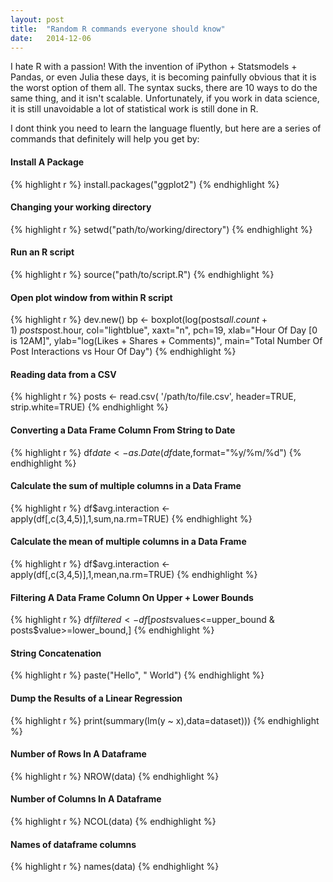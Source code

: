 ```yaml
---
layout: post
title:  "Random R commands everyone should know"
date:   2014-12-06
---
```


I hate R with a passion! With the invention of iPython + Statsmodels + Pandas, or even Julia these days, it is becoming painfully obvious that it is the worst option of them all. The syntax sucks, there are 10 ways to do the same thing, and it isn't scalable. Unfortunately, if you work in data science, it is still unavoidable a lot of statistical work is still done in R.

I dont think you need to learn the language fluently, but here are a series of commands that definitely will help you get by:

#### Install A Package
{% highlight r %}
install.packages("ggplot2")
{% endhighlight %}

#### Changing your working directory

{% highlight r %}
setwd("path/to/working/directory")
{% endhighlight %}

#### Run an R script

{% highlight r %}
source("path/to/script.R")
{% endhighlight %}

#### Open plot window from within R script

{% highlight r %}
dev.new()
bp <- boxplot(log(posts$all.count+1) ~ posts$post.hour,
col="lightblue",
xaxt="n",
pch=19,
xlab="Hour Of Day [0 is 12AM]",
ylab="log(Likes + Shares + Comments)",
main="Total Number Of Post Interactions vs Hour Of Day")
{% endhighlight %}

#### Reading data from a CSV

{% highlight r %}
posts <- read.csv( '/path/to/file.csv', header=TRUE, strip.white=TRUE)
{% endhighlight %}

#### Converting a Data Frame Column From String to Date

{% highlight r %}
df$date <- as.Date(df$date,format="%y/%m/%d")
{% endhighlight %}


#### Calculate the sum of multiple columns in a Data Frame

{% highlight r %}
df$avg.interaction <- apply(df[,c(3,4,5)],1,sum,na.rm=TRUE)
{% endhighlight %}

#### Calculate the mean of multiple columns in a Data Frame

{% highlight r %}
df$avg.interaction <- apply(df[,c(3,4,5)],1,mean,na.rm=TRUE)
{% endhighlight %}

#### Filtering A Data Frame Column On Upper + Lower Bounds

{% highlight r %}
df$filtered <- df[posts$values<=upper_bound & posts$value>=lower_bound,]
{% endhighlight %}

#### String Concatenation

{% highlight r %}
paste("Hello", " World")
{% endhighlight %}

#### Dump the Results of a Linear Regression

{% highlight r %}
print(summary(lm(y ~ x),data=dataset)))
{% endhighlight %}

#### Number of Rows In A Dataframe

{% highlight r %}
NROW(data)
{% endhighlight %}

#### Number of Columns In A Dataframe

{% highlight r %}
NCOL(data)
{% endhighlight %}

#### Names of dataframe columns

{% highlight r %}
names(data)
{% endhighlight %}



